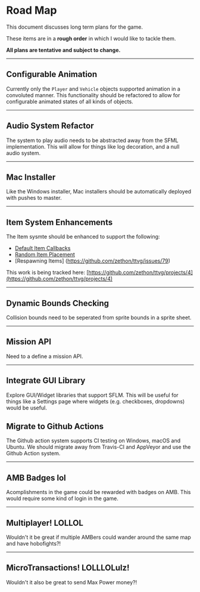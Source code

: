 # Road Map

This document discusses long term plans for the game. 

These items are in a **rough order** in which I would like to tackle them. 

**All plans are tentative and subject to change.**

<hr/>

## Configurable Animation

Currently only the `Player` and `Vehicle` objects supported animation in a convoluted manner. This functionality should be refactored to allow for configurable animated states of all kinds of objects.

<hr/>

## Audio System Refactor

The system to play audio needs to be abstracted away from the SFML implementation. This will allow for things like log decoration, and a null audio system.

<hr/>

## Mac Installer

Like the Windows installer, Mac installers should be automatically deployed with pushes to master.

<hr/>

## Item System Enhancements

The Item sysmte should be enhanced to support the following:

* [Default Item Callbacks](https://github.com/zethon/ttvg/issues/81)
* [Random Item Placement](https://github.com/zethon/ttvg/issues/80)
* [Respawning Items] (https://github.com/zethon/ttvg/issues/79)

This work is being tracked here: [https://github.com/zethon/ttvg/projects/4](https://github.com/zethon/ttvg/projects/4)

<hr>

## Dynamic Bounds Checking

Collision bounds need to be seperated from sprite bounds in a sprite sheet.

<hr/>

## Mission API

Need to a define a mission API.

<hr/>

## Integrate GUI Library

Explore GUI/Widget libraries that support SFLM. This will be useful for things like a Settings page where widgets (e.g. checkboxes, dropdowns) would be useful.

## Migrate to Github Actions

The Github action system supports CI testing on Windows, macOS and Ubuntu. We should migrate away from Travis-CI and AppVeyor and use the Github Action system.

<hr/>

## AMB Badges lol

Acomplishments in the game could be rewarded with badges on AMB. This would require some kind of login in the game.

<hr/>

## Multiplayer! LOLLOL

Wouldn't it be great if multiple AMBers could wander around the same map and have hobofights?!

<hr/>

## MicroTransactions! LOLLLOLulz!

Wouldn't it also be great to send Max Power money?!
